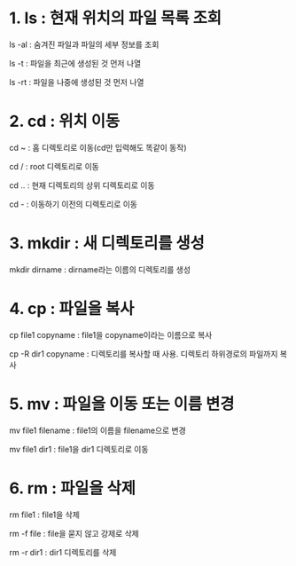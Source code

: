 # 1. ls : 현재 위치의 파일 목록 조회

ls -al : 숨겨진 파일과 파일의 세부 정보를 조회

ls -t : 파일을 최근에 생성된 것 먼저 나열

ls -rt : 파일을 나중에 생성된 것 먼저 나열

# 2. cd : 위치 이동

cd ~ : 홈 디렉토리로 이동(cd만 입력해도 똑같이 동작)

cd / :  root 디렉토리로 이동

cd .. : 현재 디렉토리의 상위 디렉토리로 이동

cd - : 이동하기 이전의 디렉토리로 이동

# 3. mkdir : 새 디렉토리를 생성

mkdir dirname : dirname라는 이름의 디렉토리를 생성

# 4. cp : 파일을 복사

cp file1 copyname : file1을 copyname이라는 이름으로 복사

cp -R dir1 copyname : 디렉토리를 복사할 때 사용. 디렉토리 하위경로의 파일까지 복사

# 5. mv : 파일을 이동 또는 이름 변경

mv file1 filename : file1의 이름을 filename으로 변경

mv file1 dir1 : file1을 dir1 디렉토리로 이동

# 6. rm : 파일을 삭제

rm file1 : file1을 삭제

rm -f file : file을 묻지 않고 강제로 삭제

rm -r dir1 : dir1 디렉토리를 삭제
